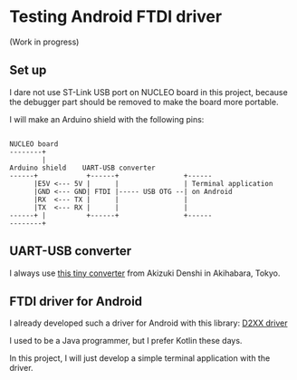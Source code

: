 # Testing Android FTDI driver

(Work in progress)

## Set up

I dare not use ST-Link USB port on NUCLEO board in this project, because the debugger part should be removed to make the board more portable.

I will make an Arduino shield with the following pins:

```

NUCLEO board
--------+
        |
Arduino shield    UART-USB converter
------+            +------+                +------
      |E5V <--- 5V |      |                | Terminal application
      |GND <--- GND| FTDI |----- USB OTG --| on Android
      |RX  <--- TX |      |                |
      |TX  <--- RX |      |                |
------+ |          +------+                +------
--------+
```

## UART-USB converter

I always use [this tiny converter](http://akizukidenshi.com/catalog/g/gM-08461/) from Akizuki Denshi in Akihabara, Tokyo.

## FTDI driver for Android

I already developed such a driver for Android with this library: [D2XX driver](https://www.ftdichip.com/Android.htm)

I used to be a Java programmer, but I prefer Kotlin these days.

In this project, I will just develop a simple terminal application with the driver.
